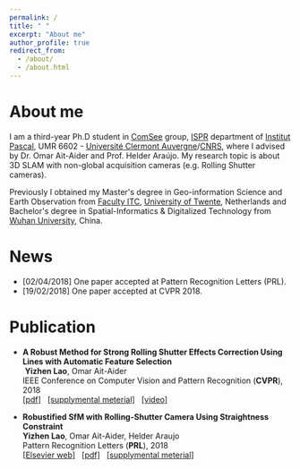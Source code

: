 ```yaml
---
permalink: /
title: " "
excerpt: "About me"
author_profile: true
redirect_from: 
  - /about/
  - /about.html
---
```


About me
========

I am a third-year Ph.D student in [ComSee](http://www.institutpascal.uca.fr/index.php/fr/comsee) group, [ISPR](https://ispr-ip.fr/) department of [Institut Pascal](http://www.institutpascal.uca.fr/index.php/fr/), UMR 6602 - [Université Clermont Auvergne](http://www.uca.fr/)/[CNRS](https://www.cnrs.fr/), where I advised by Dr. Omar Ait-Aider and Prof. Helder Araújo. My research topic is about  3D SLAM with non-global acquisition cameras (e.g. Rolling Shutter cameras). 

Previously I obtained my Master's degree in Geo-information Science and Earth Observation from [Faculty ITC](https://www.itc.nl/), [University of Twente](https://www.utwente.nl/en/), Netherlands and Bachelor's degree in Spatial-Informatics & Digitalized Technology from [Wuhan University](http://en.whu.edu.cn/), China.   

News 
========
- [02/04/2018] One paper accepted at Pattern Recognition Letters (PRL).  
- [19/02/2018] One paper accepted at CVPR 2018. 


Publication  
========
-  <b>A Robust Method for Strong Rolling Shutter Effects Correction Using Lines with Automatic Feature Selection</b> <br />
  <b>Yizhen Lao</b>, Omar Ait-Aider  <br />
  IEEE Conference on Computer Vision and Pattern Recognition (<b>CVPR</b>), 2018 <br />
  [[pdf]]()  &nbsp; [[supplymental meterial]]()  &nbsp; [[video]]()
  
- <b>Robustified SfM with Rolling-Shutter Camera Using Straightness Constraint</b>  <br />
  <b>Yizhen Lao</b>, Omar Ait-Aider, Helder Araujo  <br />
  Pattern Recognition Letters (<b>PRL</b>), 2018 <br />
  [[Elsevier web]](http://authors.elsevier.com/sd/article/S0167865518301247)  &nbsp; [[pdf]]()  &nbsp; [[supplymental meterial]]()
  
    


